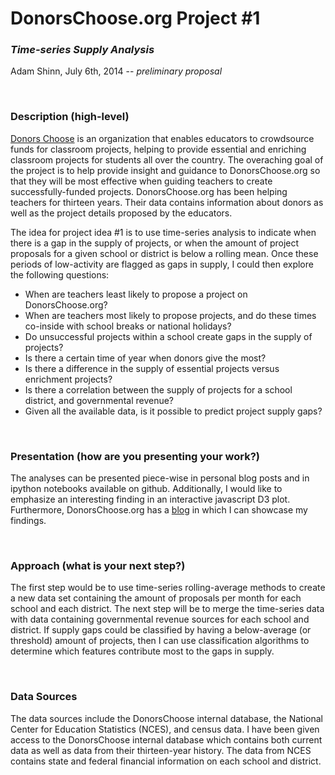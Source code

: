 DonorsChoose.org Project #1
===========================
### _Time-series Supply Analysis_ 

Adam Shinn, July 6th, 2014 -- _preliminary proposal_

</br>

### Description (high-level)

[Donors Choose](http://donorschoose.org) is an organization that enables educators to crowdsource funds for classroom projects, helping to provide essential and enriching classroom projects for students all over the country. The overaching goal of the project is to help provide insight and guidance to DonorsChoose.org so that they will be most effective when guiding teachers to create successfully-funded projects. DonorsChoose.org has been helping teachers for thirteen years. Their data contains information about donors as well as the project details proposed by the educators.

The idea for project idea #1 is to use time-series analysis to indicate when there is a gap in the supply of projects, or when the amount of project proposals for a given school or district is below a rolling mean. Once these periods of low-activity are flagged as gaps in supply, I could then explore the following questions:

- When are teachers least likely to propose a project on DonorsChoose.org?
- When are teachers most likely to propose projects, and do these times co-inside with school breaks or national holidays?
- Do unsuccessful projects within a school create gaps in the supply of projects?
- Is there a certain time of year when donors give the most?
- Is there a difference in the supply of essential projects versus enrichment projects?
- Is there a correlation between the supply of projects for a school district, and governmental revenue?
- Given all the available data, is it possible to predict project supply gaps?

</br>

### Presentation (how are you presenting your work?)

The analyses can be presented piece-wise in personal blog posts and in ipython notebooks available on github. Additionally, I would like to emphasize an interesting finding in an interactive javascript D3 plot. Furthermore, DonorsChoose.org has a [blog](http://data.donorschoose.org/) in which I can showcase my findings.

</br>

### Approach (what is your next step?)

The first step would be to use time-series rolling-average methods to create a new data set containing the amount of proposals per month for each school and each district. The next step will be to merge the time-series data with data containing governmental revenue sources for each school and district. If supply gaps could be classified by having a below-average (or threshold) amount of projects, then I can use classification algorithms to determine which features contribute most to the gaps in supply.

</br>

### Data Sources

The data sources include the DonorsChoose internal database, the National Center for Education Statistics (NCES), and census data. I have been given access to the DonorsChoose internal database which contains both current data as well as data from their thirteen-year history. The data from NCES contains state and federal financial information on each school and district.

